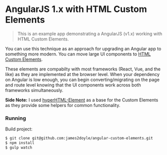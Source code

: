 # AngularJS 1.x with HTML Custom Elements

> This is an example app demonstrating a AngularJS (v1.x) working with HTML Custom Elements.

You can use this technique as an approach for upgrading an Angular app to something more modern. You can move large UI components to [HTML Custom Elements](https://github.com/w3c/webcomponents/).

These elements are compabilty with most frameworks (React, Vue, and the like) as they are implemented at the browser level. When your dependency on Angular is low enough, you can begin converting/migrating on the page and route level knowing that the UI components work across both frameworks simultaneously.

**Side Note:** I used [hyperHTML-Element](https://github.com/WebReflection/hyperHTML-Element) as a base for the Custom Elements as they provide some helpers for common functionality.

### Running

Build project:

```bash
$ git clone git@github.com:james2doyle/angular-custom-elements.git
$ npm install
$ gulp watch
```
